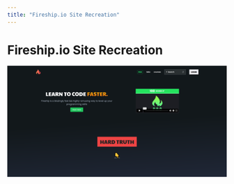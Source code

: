 ```yaml
---
title: "Fireship.io Site Recreation"
---
```


# Fireship.io Site Recreation

![](https://raw.githubusercontent.com/KaceyXam/solidjs-fireshipio-recreation/main/fireshipio-recreation-image.png)
